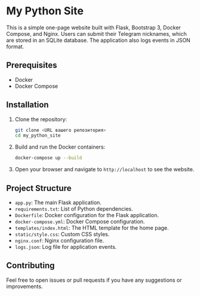  # My Python Site

This is a simple one-page website built with Flask, Bootstrap 3, Docker Compose, and Nginx. Users can submit their Telegram nicknames, which are stored in an SQLite database. The application also logs events in JSON format.

## Prerequisites

- Docker
- Docker Compose

## Installation

1. Clone the repository:

    ```bash
    git clone <URL вашего репозитория>
    cd my_python_site
    ```

2. Build and run the Docker containers:

    ```bash
    docker-compose up --build
    ```

3. Open your browser and navigate to `http://localhost` to see the website.

## Project Structure

- `app.py`: The main Flask application.
- `requirements.txt`: List of Python dependencies.
- `Dockerfile`: Docker configuration for the Flask application.
- `docker-compose.yml`: Docker Compose configuration.
- `templates/index.html`: The HTML template for the home page.
- `static/style.css`: Custom CSS styles.
- `nginx.conf`: Nginx configuration file.
- `logs.json`: Log file for application events.

## Contributing

Feel free to open issues or pull requests if you have any suggestions or improvements.
